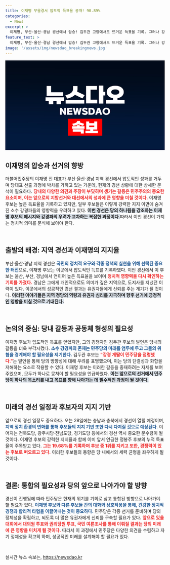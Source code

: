 ```yaml
---
title: 이재명 부울경서 압도적 득표율 공개! 90.89%
categories:
  - News
excerpt: >
  이재명, 부산·울산·경남 경선에서 압승! 김두관 고향에서도 뜨거운 득표율 기록. 그러나 강성 개딸 발언에 소란이 일며 당내 갈등의 조짐도 포착됐다. 민주당, 차기 선거를 위한 치열한 경쟁이 시작된다!
feature_text: >
  이재명, 부산·울산·경남 경선에서 압승! 김두관 고향에서도 뜨거운 득표율 기록. 그러나 강성 개딸 발언에 소란이 일며 당내 갈등의 조짐도 포착됐다. 민주당, 차기 선거를 위한 치열한 경쟁이 시작된다!
image: '/assets/img/newsdao_breakingnews.jpg'
---
```


<p><img src="/assets/img/newsdao_breakingnews.jpg" alt="implanttips 속보" /></p>

<h2 data-ke-size="size26">이재명의 압승과 선거의 향방</h2>

<p data-ke-size="size16">더불어민주당의 이재명 전 대표가 부산·울산·경남 지역 경선에서 압도적인 성과를 거두며 당대표 선출 과정에 박차를 가하고 있는 가운데, 현재의 경선 상황에 대한 상세한 분석이 필요하다. <b><span style="color: #ee2323;">당내의 다양한 의견과 주장이 부딪히며 생기는 갈등은 민주주의의 중요한 요소이며, 이는 앞으로의 지방선거와 대선에서의 성과에 큰 영향을 미칠 것이다.</span></b> 이재명 후보는 높은 득표율을 기록하고 있지만, 일부 후보들은 이렇게 강력한 지지 이면에 숨겨진 소수 강경파들의 영향력을 우려하고 있다. <b><span style="background-color: #21538527;">이번 경선은 당의 하나됨을 강조하는 이재명 후보의 메시지와 강경파의 우려가 교차하는 복잡한 과정이다.</span></b>따라서 이번 경선이 가지는 정치적 의미를 분석해 보아야 한다.</p>

<p data-ke-size="size16">&nbsp;</p>

<h2 data-ke-size="size26">출발의 배경: 지역 경선과 이재명의 지지율</h2>

<p data-ke-size="size16">부산·울산·경남 지역 경선은 <b><span style="color: #1a5490;">국민의 정치적 요구와 각종 정책의 실현을 위해 선택된 중요한 터전</span></b>으로, 이재명 후보는 이곳에서 압도적인 득표를 기록하였다. 이번 경선에서 이 후보는 울산, 부산, 경남에서 연이어 높은 득표율을 보이며 <b><span style="color: #ee2323;">정치적 영향력을 다시 확인하는 기회를 가졌다.</span></b> 경남은 그에게 개인적으로도 의미가 깊은 지역으로, 도지사를 지냈던 이력이 있다. 이곳에서의 성공적인 경선 결과는 유권자들에게 신뢰를 주는 계기가 될 것이다. <b><span style="background-color: #21538527;">이러한 이야기들은 지역 정당의 역량과 유권자 심리를 자극하며 향후 선거에 긍정적인 영향을 미칠 것으로 기대된다.</span></b></p>

<p data-ke-size="size16">&nbsp;</p>

<h2 data-ke-size="size26">논의의 중심: 당내 갈등과 공동체 형성의 필요성</h2>

<p data-ke-size="size16">이재명 후보가 압도적인 득표를 얻었지만, 그의 경쟁자인 김두관 후보의 발언은 당내의 갈등을 더욱 부각시켰다. <b><span style="color: #1a5490;">소수 강경파의 존재는 민주당의 미래를 염두에 두고 그들의 위협을 경계해야 할 필요성을 제기한다.</span></b> 김두관 후보는 <b><span style="color: #ee2323;">"강경 개딸이 민주당을 점령했다."</span></b>는 발언을 통해 당의 방향성에 대해 우려를 표명했으며, 이는 당의 단결성과 화합을 저해하는 요소로 작용할 수 있다. 이재명 후보는 이러한 갈등을 중재하려는 자세를 보여주었으며, 모두가 하나로 뭉쳐야 할 필요성을 언급하였다. <b><span style="background-color: #21538527;">이는 앞으로의 선거에서 민주당이 하나의 목소리를 내고 목표를 향해 나아가는 데 필수적인 과정이 될 것이다.</span></b></p>

<p data-ke-size="size16">&nbsp;</p>

<h2 data-ke-size="size26">미래의 경선 일정과 후보자의 지지 기반</h2>

<p data-ke-size="size16">앞으로의 경선 일정도 중요하다. 오는 28일에는 충남과 충북에서 경선이 열릴 예정이며, <b><span style="color: #1a5490;">지역 정치 환경의 변화를 통해 후보들의 지지 기반 또한 다시 다져질 것으로 예상된다.</span></b> 이어지는 전북도당, 광주시당·전남도당, 경기도당 등에서의 경선 역시 중요한 분수령이 될 것이다. 이재명 후보의 강력한 지지율과 함께 이미 앞서 언급한 정봉주 후보의 누적 득표율이 주목받고 있다. <b><span style="color: #ee2323;">그는 19.68%를 기록하며 후보 중 1위를 지키고 또한, 경쟁력이 있는 후보로 떠오르고 있다.</span></b> 이러한 후보들의 동향은 당 내에서의 세력 균형을 좌우하게 될 것이다.</p>

<p data-ke-size="size16">&nbsp;</p>

<h2 data-ke-size="size26">결론: 통합의 필요성과 당의 앞으로 나아가야 할 방향</h2>

<p data-ke-size="size16">경선이 진행됨에 따라 민주당은 현재의 위기를 기회로 삼고 통합된 방향으로 나아가야 할 필요가 있다. <b><span style="color: #1a5490;">이재명 후보와 다른 후보들 간의 대화와 상호작용을 통해, 건강한 정치적 경쟁과 합리적 타협을 이끌어내는 것이 중요하다.</span></b> 민주당은 각종 선거를 준비하며 당의 정체성을 확립하고, 되도록 더 많은 유권자에게 신뢰를 구축할 필요가 있다. <b><span style="color: #ee2323;">앞으로 있을 대회에서 대의원 투표와 권리당원 투표, 국민 여론조사를 통해 이뤄질 결과는 당의 미래에 큰 영향을 미치게 될 것이다.</span></b> 따라서 이 과정에서 민주당은 다양한 의견을 수렴하고 자기 정체성을 확고히 하며, 성공적인 미래를 설계해야 할 필요가 있다.</p>

<p data-ke-size="size16">&nbsp;</p>
실시간 뉴스 속보는, <a href="https://newsdao.kr" rel="dofollow">https://newsdao.kr</a>


